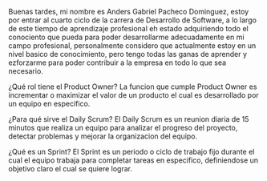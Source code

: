 Buenas tardes, mi nombre es Anders Gabriel Pacheco Dominguez, estoy por entrar al cuarto ciclo de la carrera de Desarrollo de Software, a lo largo de este tiempo de aprendizaje profesional eh estado adquiriendo todo el conociento que pueda para poder desarrollarme adecuadamente en mi campo profesional, personalmente considero que actualmente estoy en un nivel basico de conocimiento, pero tengo todas las ganas de aprender y ezforzarme para poder contribuir a la empresa en todo lo que sea necesario.

¿Qué rol tiene el Product Owner?
La funcion que cumple Product Owner es incrementar o maximizar el valor de un producto el cual es desarrollado por un equipo en especifico.

¿Para qué sirve el Daily Scrum?
El Daily Scrum es un reunion diaria de 15 minutos que realiza un equipo para analizar el progreso del proyecto, detectar problemas y mejorar la organizacion del equipo.

¿Qué es un Sprint?
El Sprint es un periodo o ciclo de trabajo fijo durante el cual el equipo trabaja para completar tareas en especifico, definiendose un objetivo claro el cual se quiere lograr.